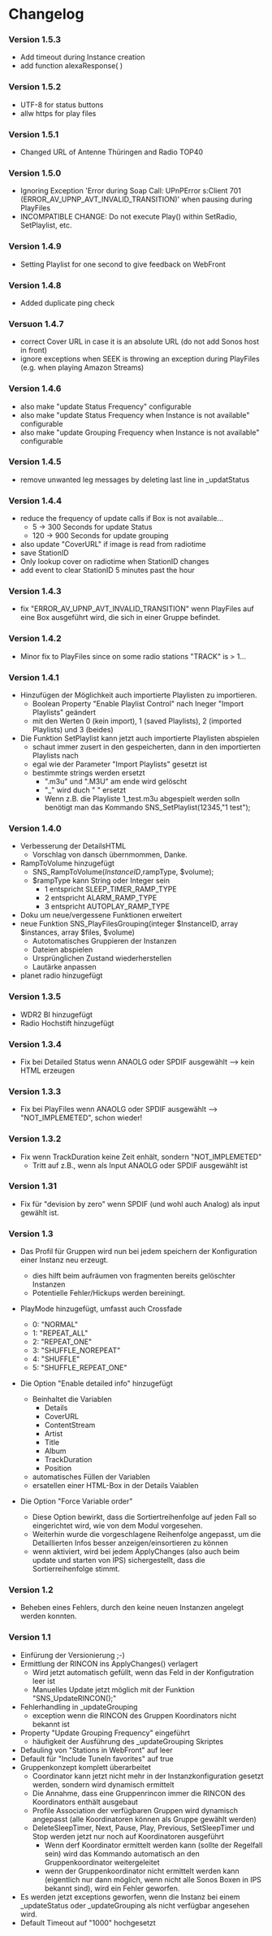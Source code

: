 # Changelog 
### Version 1.5.3
- Add timeout during Instance creation
- add function alexaResponse( )

### Version 1.5.2
- UTF-8 for status buttons
- allw https for play files

### Version 1.5.1
- Changed  URL of Antenne Thüringen and Radio TOP40

### Version 1.5.0
- Ignoring Exception 'Error during Soap Call: UPnPError s:Client 701 (ERROR_AV_UPNP_AVT_INVALID_TRANSITION)' when pausing during PlayFiles
- INCOMPATIBLE CHANGE: Do not execute Play() within SetRadio, SetPlaylist, etc.

### Version 1.4.9
- Setting Playlist for one second to give feedback on WebFront

### Version 1.4.8
- Added duplicate ping check

### Versuon 1.4.7
- correct Cover URL in case it is an absolute URL (do not add Sonos host in front)
- ignore exceptions when SEEK is throwing an exception during PlayFiles (e.g. when playing Amazon Streams)

### Version 1.4.6
- also make "update Status Frequency" configurable
- also make "update Status Frequency when Instance is not available" configurable
- also make "update Grouping Frequency when Instance is not available" configurable

### Version 1.4.5
- remove unwanted leg messages by deleting last line in _updatStatus

### Version 1.4.4
- reduce the frequency of update calls if Box is not available...
  - 5 -> 300 Seconds for update Status
  - 120 -> 900 Seconds for update grouping
- also update "CoverURL" if image is read from radiotime
- save StationID
- Only lookup cover on radiotime when StationID changes
- add event to clear StationID 5 minutes past the hour

### Version 1.4.3
- fix "ERROR_AV_UPNP_AVT_INVALID_TRANSITION" wenn PlayFiles auf eine Box ausgeführt wird, die sich in einer Gruppe befindet. 

### Version 1.4.2
- Minor fix to PlayFiles since on some radio stations "TRACK" is > 1...

### Version 1.4.1
- Hinzufügen der Möglichkeit auch importierte Playlisten zu importieren.
  - Boolean Property "Enable Playlist Control" nach Ineger "Import Playlists" geändert
  - mit den Werten 0 (kein import), 1 (saved Playlists), 2 (imported Playlists) und 3 (beides)
- Die Funktion SetPlaylist kann jetzt auch importierte Playlisten abspielen
  - schaut immer zusert in den gespeicherten, dann in den importierten Playlists nach
  - egal wie der Parameter "Import Playlists" gesetzt ist
  - bestimmte strings werden ersetzt
    - ".m3u" und ".M3U" am ende wird gelöscht
    - "_" wird duch " " ersetzt
    - Wenn z.B. die Playliste 1_test.m3u abgespielt werden solln benötigt man das Kommando SNS_SetPlaylist(12345,"1 test"); 

### Version 1.4.0
- Verbesserung der DetailsHTML 
  - Vorschlag von dansch übernmommen, Danke.
- RampToVolume hinzugefügt
  - SNS_RampToVolume($InstanceID,$rampType, $volume);
  - $rampType kann String oder Integer sein
    - 1 entspricht SLEEP_TIMER_RAMP_TYPE
    - 2 entspricht ALARM_RAMP_TYPE
    - 3 entspricht AUTOPLAY_RAMP_TYPE
- Doku um neue/vergessene Funktionen erweitert
- neue Funktion SNS_PlayFilesGrouping(integer $InstanceID, array $instances, array $files, $volume)
  - Autotomatisches Gruppieren der Instanzen 
  - Dateien abspielen
  - Ursprünglichen Zustand wiederherstellen
  - Lautärke anpassen
- planet radio hinzugefügt

### Version 1.3.5
- WDR2 BI hinzugefügt
- Radio Hochstift hinzugefügt
### Version 1.3.4
- Fix bei Detailed Status wenn ANAOLG oder SPDIF ausgewählt --> kein HTML erzeugen

### Version 1.3.3
- Fix bei PlayFiles wenn ANAOLG oder SPDIF ausgewählt --> "NOT_IMPLEMETED", schon wieder!

### Version 1.3.2
- Fix wenn TrackDuration keine Zeit enhält, sondern "NOT_IMPLEMETED"
  - Tritt auf z.B., wenn als Input ANAOLG oder SPDIF ausgewählt ist


### Version 1.31
- Fix für "devision by zero" wenn SPDIF (und wohl auch Analog) als input gewählt ist.

### Version 1.3
- Das Profil für Gruppen wird nun bei jedem speichern der Konfiguration einer Instanz neu erzeugt.
  - dies hilft beim aufräumen von fragmenten bereits gelöschter Instanzen
  - Potentielle Fehler/Hickups werden bereiningt.
- PlayMode hinzugefügt, umfasst auch Crossfade
  - 0: "NORMAL"
  - 1: "REPEAT_ALL"
  - 2: "REPEAT_ONE"
  - 3: "SHUFFLE_NOREPEAT"
  - 4: "SHUFFLE"
  - 5: "SHUFFLE_REPEAT_ONE"
- Die Option "Enable detailed info" hinzugefügt
  - Beinhaltet die Variablen
    - Details
    - CoverURL
    - ContentStream
    - Artist
    - Title
    - Album
    - TrackDuration
    - Position
  - automatisches Füllen der Variablen
  - ersatellen einer HTML-Box in der Details Vaiablen

- Die Option "Force Variable order"
  - Diese Option bewirkt, dass die Sortiertreihenfolge auf jeden Fall so eingerichtet wird, wie von dem Modul vorgesehen.
  - Weiterhin wurde die vorgeschlagene Reihenfolge angepasst, um die Detaillierten Infos besser anzeigen/einsortieren zu können
  - wenn aktiviert, wird bei jedem ApplyChanges (also auch beim update und starten von IPS) sichergestellt, dass die Sortierreihenfolge stimmt.

### Version 1.2
- Beheben eines Fehlers, durch den keine neuen Instanzen angelegt werden konnten.

### Version 1.1
- Einfürung der Versionierung ;-)
- Ermittlung der RINCON ins ApplyChanges() verlagert
  -  Wird jetzt automatisch gefüllt, wenn das Feld in der Konfigutration leer ist
  -  Manuelles Update jetzt möglich mit der Funktion "SNS_UpdateRINCON(<InstanceID>);"
- Fehlerhandling in _updateGrouping
  - exception wenn die RINCON des Gruppen Koordinators nicht bekannt ist
- Property "Update Grouping Frequency" eingeführt
   - häufigkeit der Ausführung des  _updateGrouping Skriptes
- Defauling von "Stations in WebFront" auf leer
- Default für "Include TuneIn favorites" auf true
- Gruppenkonzept komplett überarbeitet
  - Coordinator kann jetzt nicht mehr in der Instanzkonfiguration gesetzt werden, sondern wird dynamisch ermittelt
  - Die Annahme, dass eine Gruppenrincon immer die RINCON des Koordinators enthält ausgebaut
  - Profile Association der verfügbaren Gruppen wird dynamisch angepasst (alle Koordinatoren können als Gruppe gewählt werden)
  - DeleteSleepTimer, Next, Pause, Play, Previous, SetSleepTimer und Stop werden jetzt nur noch auf Koordinatoren ausgeführt
    - Wenn derf Koordinator ermittelt werden kann (sollte der Regelfall sein) wird das Kommando automatisch an den Gruppenkoordinator weitergeleitet
    - wenn der Gruppenkoordinator nicht ermittelt werden kann (eigentlich nur dann möglich, wenn nicht alle Sonos Boxen in IPS bekannt sind), wird ein Fehler geworfen.
- Es werden jetzt exceptions geworfen, wenn die Instanz bei einem _updateStatus oder _updateGrouping als nicht verfügbar angesehen wird.
- Default Timeout auf "1000" hochgesetzt
